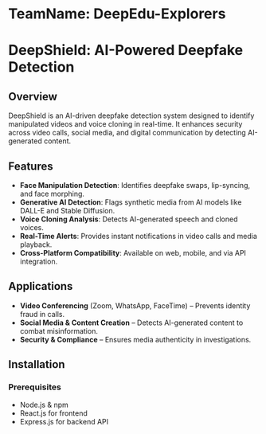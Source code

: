 # TeamName: DeepEdu-Explorers

# DeepShield: AI-Powered Deepfake Detection

## Overview
DeepShield is an AI-driven deepfake detection system designed to identify manipulated videos and voice cloning in real-time. It enhances security across video calls, social media, and digital communication by detecting AI-generated content.

## Features
- **Face Manipulation Detection**: Identifies deepfake swaps, lip-syncing, and face morphing.
- **Generative AI Detection**: Flags synthetic media from AI models like DALL-E and Stable Diffusion.
- **Voice Cloning Analysis**: Detects AI-generated speech and cloned voices.
- **Real-Time Alerts**: Provides instant notifications in video calls and media playback.
- **Cross-Platform Compatibility**: Available on web, mobile, and via API integration.

## Applications
- **Video Conferencing** (Zoom, WhatsApp, FaceTime) – Prevents identity fraud in calls.
- **Social Media & Content Creation** – Detects AI-generated content to combat misinformation.
- **Security & Compliance** – Ensures media authenticity in investigations.

## Installation
### Prerequisites
- Node.js & npm
- React.js for frontend
- Express.js for backend API
